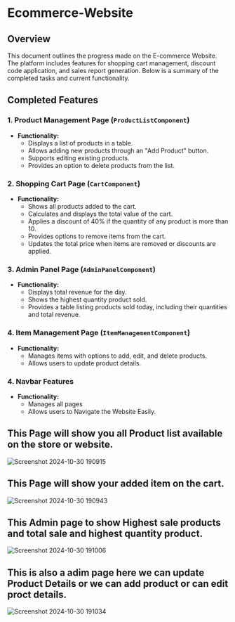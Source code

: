 # Ecommerce-Website

## Overview

This document outlines the progress made on the E-commerce Website. The platform includes features for shopping cart management, discount code application, and sales report generation. Below is a summary of the completed tasks and current functionality.

## Completed Features

### 1. **Product Management Page (`ProductListComponent`)**
   - **Functionality:**
     - Displays a list of products in a table.
     - Allows adding new products through an "Add Product" button.
     - Supports editing existing products.
     - Provides an option to delete products from the list.

### 2. **Shopping Cart Page (`CartComponent`)**
   - **Functionality:**
     - Shows all products added to the cart.
     - Calculates and displays the total value of the cart.
     - Applies a discount of 40% if the quantity of any product is more than 10.
     - Provides options to remove items from the cart.
     - Updates the total price when items are removed or discounts are applied.

### 3. **Admin Panel Page (`AdminPanelComponent`)**
   - **Functionality:**
     - Displays total revenue for the day.
     - Shows the highest quantity product sold.
     - Provides a table listing products sold today, including their quantities and total revenue.

### 4. **Item Management Page (`ItemManagementComponent`)**
   - **Functionality:**
     - Manages items with options to add, edit, and delete products.
     - Allows users to update product details.

### 4. **Navbar Features**
   - **Functionality:**
     - Manages all pages
     - Allows users to Navigate the Website Easily.


## This Page will show you all Product list available on the store or website.
![Screenshot 2024-10-30 190915](https://github.com/user-attachments/assets/9a2c3c8d-876d-400b-84ca-a5a036e1a64e)

## This Page will show your added item on the cart.
![Screenshot 2024-10-30 190943](https://github.com/user-attachments/assets/dac13c70-7189-4e43-9550-ab03e2ad7ea4)

## This Admin page to show Highest sale products and total sale and highest quantity product.
![Screenshot 2024-10-30 191006](https://github.com/user-attachments/assets/dc848733-4439-4b31-b691-7e42f28b4a15)

## This is also a adim page here we can update Product Details or we can add product or can edit proct details.
![Screenshot 2024-10-30 191034](https://github.com/user-attachments/assets/2d22961f-d75f-4610-9943-0e9f1e2ed333)
